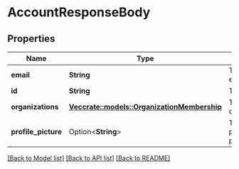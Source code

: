 # AccountResponseBody

## Properties

Name | Type | Description | Notes
------------ | ------------- | ------------- | -------------
**email** | **String** | The user's email | 
**id** | **String** | The user's ID | 
**organizations** | [**Vec<crate::models::OrganizationMembership>**](OrganizationMembership.md) | The user's organizations | 
**profile_picture** | Option<**String**> | The user's profile picture | [optional]

[[Back to Model list]](../README.md#documentation-for-models) [[Back to API list]](../README.md#documentation-for-api-endpoints) [[Back to README]](../README.md)


